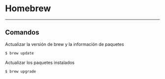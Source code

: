 # Homebrew

---

## Comandos

Actualizar la versión de brew y la información de paquetes

```bash
$ brew update
```

Actualizar los paquetes instalados

```bash
$ brew upgrade
```
